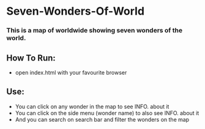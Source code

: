 # Seven-Wonders-Of-World

### This is a map of worldwide showing seven wonders of the world.

## How To Run:
* open index.html with your favourite browser
## Use:
* You can click on any wonder in the map to see INFO. about it
* You can click on the side menu (wonder name) to also see INFO. about it 
* And you can search on search bar and filter the wonders on the map


